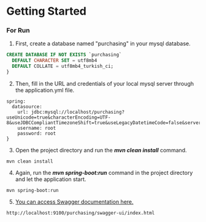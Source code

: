 # Getting Started

### For Run

1. First, create a database named "purchasing" in your mysql database.

``` sql
CREATE DATABASE IF NOT EXISTS `purchasing` 
  DEFAULT CHARACTER SET = utf8mb4
  DEFAULT COLLATE = utf8mb4_turkish_ci;
}
```

2. Then, fill in the URL and credentials of your local mysql server through the application.yml file.

``` 
spring:
  datasource:
    url: jdbc:mysql://localhost/purchasing?useUnicode=true&characterEncoding=UTF-8&useJDBCCompliantTimezoneShift=true&useLegacyDatetimeCode=false&serverTimezone=Europe/Istanbul
    username: root
    password: root
}
```

3. Open the project directory and run the ***mvn clean install*** command.

``` 
mvn clean install
``` 

4. Again, run the ***mvn spring-boot:run*** command in the project directory and let the application start.

``` 
mvn spring-boot:run
``` 

5. [You can access Swagger documentation here.](http://localhost:9100/purchasing/swagger-ui/index.html)
``` 
http://localhost:9100/purchasing/swagger-ui/index.html
```
